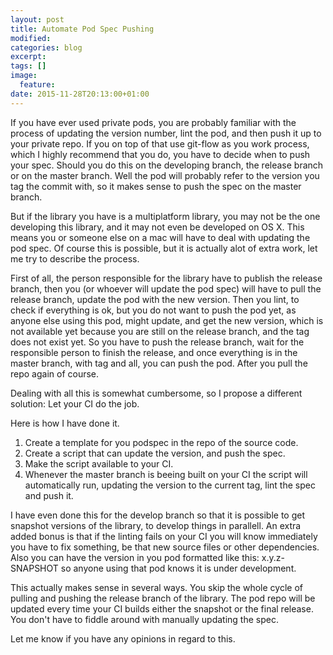 ```yaml
---
layout: post
title: Automate Pod Spec Pushing
modified:
categories: blog
excerpt:
tags: []
image:
  feature:
date: 2015-11-28T20:13:00+01:00
---
```


If you have ever used private pods, you are probably familiar with the process of updating the version number, lint the pod, and then push it up to your private repo. If you on top of that use git-flow as you work process, which I highly recommend that you do, you have to decide when to push your spec. Should you do this on the developing branch, the release branch or on the master branch. Well the pod will probably refer to the version you tag the commit with, so it makes sense to push the spec on the master branch.

But if the library you have is a multiplatform library, you may not be the one developing this library, and it may not even be developed on OS X. This means you or someone else on a mac will have to deal with updating the pod spec. Of course this is possible, but it is actually alot of extra work, let me try to describe the process.

First of all, the person responsible for the library have to publish the release branch, then you (or whoever will update the pod spec) will have to pull the release branch, update the pod with the new version. Then you lint, to check if everything is ok, but you do not want to push the pod yet, as anyone else using this pod, might update, and get the new version, which is not available yet because you are still on the release branch, and the tag does not exist yet. So you have to push the release branch, wait for the responsible person to finish the release, and once everything is in the master branch, with tag and all, you can push the pod. After you pull the repo again of course.

Dealing with all this is somewhat cumbersome, so I propose a different solution:
Let your CI do the job.

Here is how I have done it.

1. Create a template for you podspec in the repo of the source code.
2. Create a script that can update the version, and push the spec.
3. Make the script available to your CI.
4. Whenever the master branch is beeing built on your CI the script will automatically run, updating the version to the current tag, lint the spec and push it.

I have even done this for the develop branch so that it is possible to get snapshot versions of the library, to develop things in parallell. An extra added bonus is that if the linting fails on your CI you will know immediately you have to fix something, be that new source files or other dependencies. Also you can have the version in you pod formatted like this: x.y.z-SNAPSHOT so anyone using that pod knows it is under development.

This actually makes sense in several ways. You skip the whole cycle of pulling and pushing the release branch of the library. The pod repo will be updated every time your CI builds either the snapshot or the final release. You don't have to fiddle around with manually updating the spec.

Let me know if you have any opinions in regard to this.

